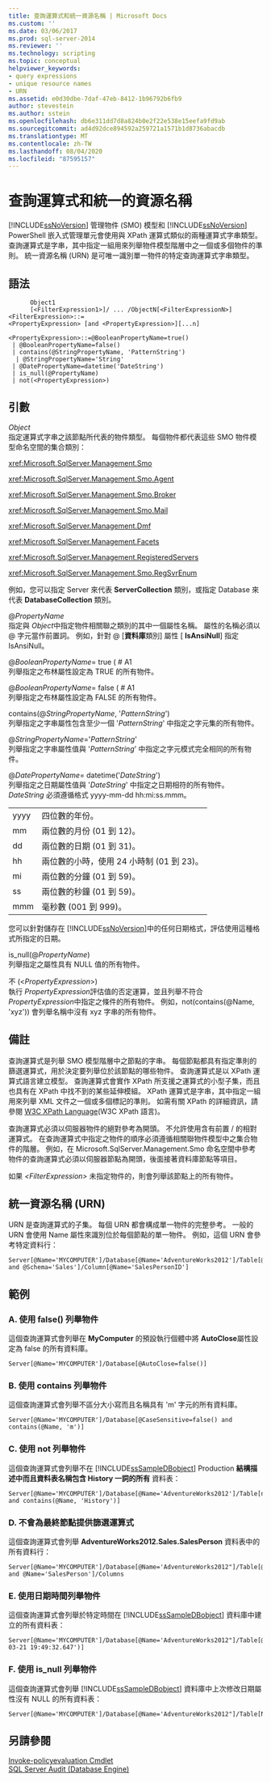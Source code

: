 ```yaml
---
title: 查詢運算式和統一資源名稱 | Microsoft Docs
ms.custom: ''
ms.date: 03/06/2017
ms.prod: sql-server-2014
ms.reviewer: ''
ms.technology: scripting
ms.topic: conceptual
helpviewer_keywords:
- query expressions
- unique resource names
- URN
ms.assetid: e0d30dbe-7daf-47eb-8412-1b96792b6fb9
author: stevestein
ms.author: sstein
ms.openlocfilehash: db6e311dd7d8a824b0e2f22e538e15eefa9fd9ab
ms.sourcegitcommit: ad4d92dce894592a259721a1571b1d8736abacdb
ms.translationtype: MT
ms.contentlocale: zh-TW
ms.lasthandoff: 08/04/2020
ms.locfileid: "87595157"
---
```

# <a name="query-expressions-and-uniform-resource-names"></a>查詢運算式和統一的資源名稱
  [!INCLUDE[ssNoVersion](../includes/ssnoversion-md.md)] 管理物件 (SMO) 模型和 [!INCLUDE[ssNoVersion](../includes/ssnoversion-md.md)] PowerShell 嵌入式管理單元會使用與 XPath 運算式類似的兩種運算式字串類型。 查詢運算式是字串，其中指定一組用來列舉物件模型階層中之一個或多個物件的準則。 統一資源名稱 (URN) 是可唯一識別單一物件的特定查詢運算式字串類型。  
  
## <a name="syntax"></a>語法  
  
```
      Object1  
      [<FilterExpression1>]/ ... /ObjectN[<FilterExpressionN>]<FilterExpression>::=  
<PropertyExpression> [and <PropertyExpression>][...n]  
  
<PropertyExpression>::=@BooleanPropertyName=true()  
 | @BooleanPropertyName=false()  
 | contains(@StringPropertyName, 'PatternString')  
  | @StringPropertyName='String'  
 | @DatePropertyName=datetime('DateString')  
 | is_null(@PropertyName)  
 | not(<PropertyExpression>)  
```  
  
## <a name="arguments"></a>引數  
 *Object*  
 指定運算式字串之該節點所代表的物件類型。 每個物件都代表這些 SMO 物件模型命名空間的集合類別：  
  
 <xref:Microsoft.SqlServer.Management.Smo>  
  
 <xref:Microsoft.SqlServer.Management.Smo.Agent>  
  
 <xref:Microsoft.SqlServer.Management.Smo.Broker>  
  
 <xref:Microsoft.SqlServer.Management.Smo.Mail>  
  
 <xref:Microsoft.SqlServer.Management.Dmf>  
  
 <xref:Microsoft.SqlServer.Management.Facets>  
  
 <xref:Microsoft.SqlServer.Management.RegisteredServers>  
  
 <xref:Microsoft.SqlServer.Management.Smo.RegSvrEnum>  
  
 例如，您可以指定 Server 來代表 **ServerCollection** 類別，或指定 Database 來代表 **DatabaseCollection** 類別。  
  
 \@*PropertyName*  
 指定與 *Object*中指定物件相關聯之類別的其中一個屬性名稱。 屬性的名稱必須以 \@ 字元當作前置詞。 例如，針對 \@ [**資料庫**類別] 屬性 [ **IsAnsiNull**] 指定 IsAnsiNull。  
  
 \@*BooleanPropertyName*= true ( # A1  
 列舉指定之布林屬性設定為 TRUE 的所有物件。  
  
 \@*BooleanPropertyName*= false ( # A1  
 列舉指定之布林屬性設定為 FALSE 的所有物件。  
  
 contains(\@*StringPropertyName*, '*PatternString*')  
 列舉指定之字串屬性包含至少一個 '*PatternString*' 中指定之字元集的所有物件。  
  
 \@*StringPropertyName*='*PatternString*'  
 列舉指定之字串屬性值與 '*PatternString*' 中指定之字元模式完全相同的所有物件。  
  
 \@*DatePropertyName*= datetime('*DateString*')  
 列舉指定之日期屬性值與 '*DateString*' 中指定之日期相符的所有物件。 *DateString* 必須遵循格式 yyyy-mm-dd hh:mi:ss.mmm。  
  
|||  
|-|-|  
|yyyy|四位數的年份。|  
|mm|兩位數的月份 (01 到 12)。|  
|dd|兩位數的日期 (01 到 31)。|  
|hh|兩位數的小時，使用 24 小時制 (01 到 23)。|  
|mi|兩位數的分鐘 (01 到 59)。|  
|ss|兩位數的秒鐘 (01 到 59)。|  
|mmm|毫秒數 (001 到 999)。|  
  
 您可以針對儲存在 [!INCLUDE[ssNoVersion](../includes/ssnoversion-md.md)]中的任何日期格式，評估使用這種格式所指定的日期。  
  
 is_null(\@*PropertyName*)  
 列舉指定之屬性具有 NULL 值的所有物件。  
  
 不 (\<*PropertyExpression*>)   
 執行 *PropertyExpression*評估值的否定運算，並且列舉不符合 *PropertyExpression*中指定之條件的所有物件。 例如，not(contains(\@Name, 'xyz')) 會列舉名稱中沒有 xyz 字串的所有物件。  
  
## <a name="remarks"></a>備註  
 查詢運算式是列舉 SMO 模型階層中之節點的字串。 每個節點都具有指定準則的篩選運算式，用於決定要列舉位於該節點的哪些物件。 查詢運算式是以 XPath 運算式語言建立模型。 查詢運算式會實作 XPath 所支援之運算式的小型子集，而且也具有在 XPath 中找不到的某些延伸模組。 XPath 運算式是字串，其中指定一組用來列舉 XML 文件之一個或多個標記的準則。 如需有關 XPath 的詳細資訊，請參閱 [W3C XPath Language](http://www.w3.org/TR/xpath20/)(W3C XPath 語言)。  
  
 查詢運算式必須以伺服器物件的絕對參考為開頭。 不允許使用含有前置 / 的相對運算式。 在查詢運算式中指定之物件的順序必須遵循相關聯物件模型中之集合物件的階層。 例如，在 Microsoft.SqlServer.Management.Smo 命名空間中參考物件的查詢運算式必須以伺服器節點為開頭，後面接著資料庫節點等項目。  
  
 如果 *\<FilterExpression>* 未指定物件的，則會列舉該節點上的所有物件。  
  
## <a name="uniform-resource-names-urn"></a>統一資源名稱 (URN)  
 URN 是查詢運算式的子集。 每個 URN 都會構成單一物件的完整參考。 一般的 URN 會使用 Name 屬性來識別位於每個節點的單一物件。 例如，這個 URN 會參考特定資料行：  
  
```  
Server[@Name='MYCOMPUTER']/Database[@Name='AdventureWorks2012']/Table[@Name='SalesPerson' and @Schema='Sales']/Column[@Name='SalesPersonID']  
```  
  
## <a name="examples"></a>範例  
  
### <a name="a-enumerating-objects-using-false"></a>A. 使用 false() 列舉物件  
 這個查詢運算式會列舉在 **MyComputer** 的預設執行個體中將 **AutoClose**屬性設定為 false 的所有資料庫。  
  
```  
Server[@Name='MYCOMPUTER']/Database[@AutoClose=false()]  
```  
  
### <a name="b-enumerating-objects-using-contains"></a>B. 使用 contains 列舉物件  
 這個查詢運算式會列舉不區分大小寫而且名稱具有 'm' 字元的所有資料庫。  
  
```  
Server[@Name='MYCOMPUTER']/Database[@CaseSensitive=false() and contains(@Name, 'm')]   
```  
  
### <a name="c-enumerating-objects-using-not"></a>C. 使用 not 列舉物件  
 這個查詢運算式會列舉不在 [!INCLUDE[ssSampleDBobject](../includes/sssampledbobject-md.md)] Production **結構描述中而且資料表名稱包含 History 一詞的所有** 資料表：  
  
```  
Server[@Name='MYCOMPUTER']/Database[@Name='AdventureWorks2012']/Table[not(@Schema='Production') and contains(@Name, 'History')]  
```  
  
### <a name="d-not-supplying-a-filter-expression-for-the-final-node"></a>D. 不會為最終節點提供篩選運算式  
 這個查詢運算式會列舉 **AdventureWorks2012.Sales.SalesPerson** 資料表中的所有資料行：  
  
```  
Server[@Name='MYCOMPUTER']/Database[@Name='AdventureWorks2012"]/Table[@Schema='Sales' and @Name='SalesPerson']/Columns  
```  
  
### <a name="e-enumerating-objects-using-datetime"></a>E. 使用日期時間列舉物件  
 這個查詢運算式會列舉於特定時間在 [!INCLUDE[ssSampleDBobject](../includes/sssampledbobject-md.md)] 資料庫中建立的所有資料表：  
  
```  
Server[@Name='MYCOMPUTER']/Database[@Name='AdventureWorks2012"]/Table[@CreateDate=datetime('2008-03-21 19:49:32.647')]  
```  
  
### <a name="f-enumerating-objects-using-is_null"></a>F. 使用 is_null 列舉物件  
 這個查詢運算式會列舉 [!INCLUDE[ssSampleDBobject](../includes/sssampledbobject-md.md)] 資料庫中上次修改日期屬性沒有 NULL 的所有資料表：  
  
```  
Server[@Name='MYCOMPUTER']/Database[@Name='AdventureWorks2012"]/Table[Not(is_null(@DateLastModified))]  
```  
  
## <a name="see-also"></a>另請參閱  
 [Invoke-policyevaluation Cmdlet](../database-engine/invoke-policyevaluation-cmdlet.md)   
 [SQL Server Audit &#40;Database Engine&#41;](../relational-databases/security/auditing/sql-server-audit-database-engine.md)  
